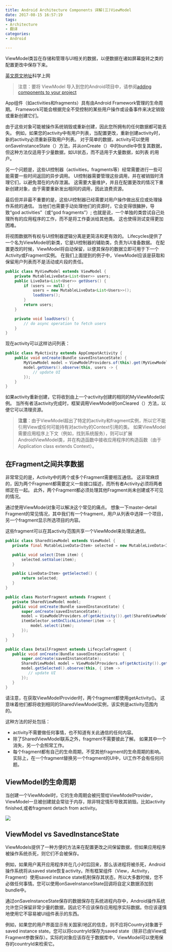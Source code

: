```yaml
---
title: Android Architecture Components 详解(三)ViewModel
date: 2017-08-15 16:57:19
tags: 
- Architecture
- 翻译
categories:
- Android

---
```

ViewModel类旨在存储和管理与UI相关的数据，以便数据在诸如屏幕旋转之类的配置更改中保存下来。

[英文原文地址](https://developer.android.com/topic/libraries/architecture/viewmodel.html)科学上网

>注意：要将 ViewModel 导入到您的Android项目中，请参阅[adding components to your project](http://www.codepeng.cn/2017/08/10/Android%20Architecture%20Components%200/)

App组件（如activities和fragments）具有由Android Framework管理的生命周期。 Framework可能会根据完全不受控制的某些用户操作或设备事件来决定销毁或重新创建它们。

由于这些对象可能被操作系统销毁或重新创建，因此您所拥有的任何数据都可能丢失。 例如，如果您的activity中有用户列表，当配置更改，重新创建activity时，新的activity必须重新获取用户列表。 对于简单的数据，activity可以使用onSaveInstanceState（）方法，并从onCreate（）中的bundle中恢复其数据，但这种方法仅适用于少量数据，如UI状态，而不适用于大量数据，如列表 的用户。

<!-- more -->

另一个问题是，这些UI控制器（activities，fragments等）经常需要进行一些可能需要一些时间返回的异步调用。 UI控制器需要管理这些调用，并在被销毁时清理它们，以避免潜在的内存泄漏。 这需要大量维护，并且在配置更改的情况下重新创建对象，由于需要重新发出相同的调用，因此浪费资源。

最后但并非最不重要的是，这些UI控制器已经需要对用户操作做出反应或处理操作系统的通信。 当他们也需要手动处理他们的资源时，它会变得很臃肿，导致“god activities”（或“god fragments”）; 也就是说，一个单独的类尝试自己处理所有的应用程序的工作，而不是将工作委派给其他类。 这也使得测试变得更加困难。

将视图数据所有权与UI控制器逻辑分离是更简洁和更有效的。 Lifecycles提供了一个名为ViewModel的新类，它是UI控制器的辅助类，负责为UI准备数据。 在配置更改的时候，ViewModel将自动保留，以便其保存的数据立即可用于下一个Activity或Fragment实例。 在我们上面提到的例子中，ViewModel应该是获取和保留用户列表而不是活动或片段的责任。

``` java
public class MyViewModel extends ViewModel {
    private MutableLiveData<List<User>> users;
    public LiveData<List<User>> getUsers() {
        if (users == null) {
            users = new MutableLiveData<List<Users>>();
            loadUsers();
        }
        return users;
    }

    private void loadUsers() {
        // do async operation to fetch users
    }
}

```

现在activity可以这样访问列表：

``` java
public class MyActivity extends AppCompatActivity {
    public void onCreate(Bundle savedInstanceState) {
        MyViewModel model = ViewModelProviders.of(this).get(MyViewModel.class);
        model.getUsers().observe(this, users -> {
            // update UI
        });
    }
}

```

如果activity重新创建，它将收到由上一个activity创建的相同的MyViewModel实例。 当所有者活activity完成时，框架调用ViewModel的onCleared（）方法，以便它可以清理资源。

>**注意**：由于ViewModel超出了特定的activity和fragment实例，所以它不能引用View或任何可能持有对activity的Context引用的类。 如果ViewModel需要应用程序上下文（例如，找到系统服务），则可以扩展AndroidViewModel类，并在构造函数中接收应用程序的构造函数（由于 Application class extends Context）。


## 在Fragment之间共享数据
 
 非常常见的是，Activity中的两个或多个Fragment需要相互通信。 这非常麻烦的，因为两个Fragment都需要定义一些接口描述，而所有者Activity必须将两者绑定在一起。 此外，两个Fragment都必须处理其他Fragment尚未创建或不可见的情况。
 
 通过使用ViewModel对象可以解决这个常见的痛点。 想象一下master-detail Fragment的常见情况，其中我们有一个fragment，用户从列表中选择一个项目，另一个fragment显示所选项目的内容。
 
 这些fragment可以在其activity范围共享一个ViewModel来处理此通信。
 
 ``` java
 public class SharedViewModel extends ViewModel {
    private final MutableLiveData<Item> selected = new MutableLiveData<Item>();

    public void select(Item item) {
        selected.setValue(item);
    }

    public LiveData<Item> getSelected() {
        return selected;
    }
}

public class MasterFragment extends Fragment {
    private SharedViewModel model;
    public void onCreate(Bundle savedInstanceState) {
        super.onCreate(savedInstanceState);
        model = ViewModelProviders.of(getActivity()).get(SharedViewModel.class);
        itemSelector.setOnClickListener(item -> {
            model.select(item);
        });
    }
}

public class DetailFragment extends LifecycleFragment {
    public void onCreate(Bundle savedInstanceState) {
        super.onCreate(savedInstanceState);
        SharedViewModel model = ViewModelProviders.of(getActivity()).get(SharedViewModel.class);
        model.getSelected().observe(this, { item ->
           // update UI
        });
    }
}

 ```
 
 请注意，在获取ViewModelProvider时，两个fragment都使用getActivity()。 这意味着他们都将收到相同的SharedViewModel实例，该实例是activity范围内的。
 
 这种方法的好处包括：
 
 - activity不需要做任何事情，也不知道有关此通信的任何内容。
 - 除了SharedViewModel联系之外，fragment不需要彼此了解。 如果其中一个消失，另一个会照常工作。
 - 每个fragment都有自己的生命周期，不受其他fragment的生命周期的影响。 实际上，在一个fragment替换另一个fragment的UI中，UI工作不会有任何问题。
 
 
## ViewModel的生命周期
当创建一个ViewModel时，它的生命周期会被托管给ViewModelProvider，ViewModel一旦被创建就会常驻于内存，除非特定情形导致其销毁。比如activity finished,或者fragment detach from activity。

![](https://developer.android.com/images/topic/libraries/architecture/viewmodel-lifecycle.png)

 
## ViewModel vs SavedInstanceState
ViewModels提供了一种方便的方法来在配置更改之间保留数据，但如果应用程序被操作系统杀死，则它们不会被保存。

例如，如果用户离开应用程序并在几小时后回来，那么该进程将被杀死，Android操作系统将从saved state恢复activity。所有框架组件（View，Activity，Fragment）使用saved instance state机制保存其状态，所以大多数时候，您不必做任何事情。您可以使用onSaveInstanceState回调将自定义数据添加到bundle中。

通过onSaveInstanceState保存的数据保存在系统进程内存中，Android操作系统允许您只保留非常少量的数据，因此它不应该保存应用程序实际数据。你应该谨慎地使用它不容易被UI组件表示的东西。

例如，如果您的用户界面显示有关国家/地区的信息，则不应将Country对象置于saved instance state。您可以将countryId保存为saved state（除非已由View或Fragment参数保存）。实际的对象应该存在于数据库中，ViewModel可以使用保存的countryId来检索它。